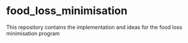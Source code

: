 # food_loss_minimisation
This repository contains the implementation and ideas for the food loss minimisation program
